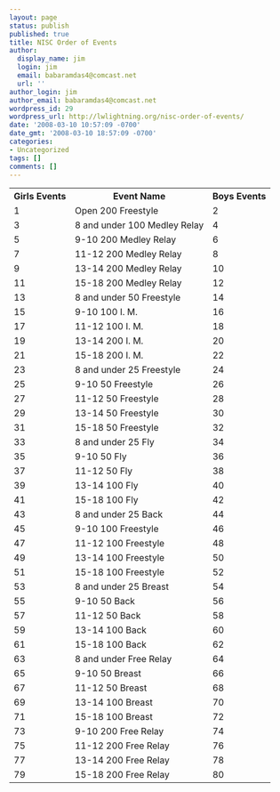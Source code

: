 ```yaml
---
layout: page
status: publish
published: true
title: NISC Order of Events
author:
  display_name: jim
  login: jim
  email: babaramdas4@comcast.net
  url: ''
author_login: jim
author_email: babaramdas4@comcast.net
wordpress_id: 29
wordpress_url: http://lwlightning.org/nisc-order-of-events/
date: '2008-03-10 10:57:09 -0700'
date_gmt: '2008-03-10 18:57:09 -0700'
categories:
- Uncategorized
tags: []
comments: []
---
```

<div class='row'>
    <div class='col-lg-8 col-lg-offset-2'>
        <table class='table'>
        <tr>
        <th>Girls Events</th>
        <th>Event Name</th>
        <th>Boys Events</th>
        </tr>
        <tr>
        <td>1</td>
        <td>Open 200 Freestyle</td>
        <td>2</td>
        </tr>
        <tr>
        <td>3</td>
        <td>8 and under 100 Medley Relay</td>
        <td>4</td>
        </tr>
        <tr>
        <td>5</td>
        <td>9-10 200 Medley Relay</td>
        <td>6</td>
        </tr>
        <tr>
        <td>7</td>
        <td>11-12 200 Medley Relay</td>
        <td>8</td>
        </tr>
        <tr>
        <td>9</td>
        <td>13-14 200 Medley Relay</td>
        <td>10</td>
        </tr>
        <tr>
        <td>11</td>
        <td>15-18 200 Medley Relay</td>
        <td>12</td>
        </tr>
        <tr>
        <td>13</td>
        <td>8 and under 50 Freestyle</td>
        <td>14</td>
        </tr>
        <tr>
        <td>15</td>
        <td>9-10 100 I. M.</td>
        <td>16</td>
        </tr>
        <tr>
        <td>17</td>
        <td>11-12 100 I. M.</td>
        <td>18</td>
        </tr>
        <tr>
        <td>19</td>
        <td>13-14 200 I. M.</td>
        <td>20</td>
        </tr>
        <tr>
        <td>21</td>
        <td>15-18 200 I. M.</td>
        <td>22</td>
        </tr>
        <tr>
        <td>23</td>
        <td>8 and under 25 Freestyle</td>
        <td>24</td>
        </tr>
        <tr>
        <td>25</td>
        <td>9-10 50 Freestyle</td>
        <td>26</td>
        </tr>
        <tr>
        <td>27</td>
        <td>11-12 50 Freestyle</td>
        <td>28</td>
        </tr>
        <tr>
        <td>29</td>
        <td>13-14 50 Freestyle</td>
        <td>30</td>
        </tr>
        <tr>
        <td>31</td>
        <td>15-18 50 Freestyle</td>
        <td>32</td>
        </tr>
        <tr>
        <td>33</td>
        <td>8 and under 25 Fly</td>
        <td>34</td>
        </tr>
        <tr>
        <td>35</td>
        <td>9-10 50 Fly</td>
        <td>36</td>
        </tr>
        <tr>
        <td>37</td>
        <td>11-12 50 Fly</td>
        <td>38</td>
        </tr>
        <tr>
        <td>39</td>
        <td>13-14 100 Fly</td>
        <td>40</td>
        </tr>
        <tr>
        <td>41</td>
        <td>15-18 100 Fly</td>
        <td>42</td>
        </tr>
        <tr>
        <td>43</td>
        <td>8 and under 25 Back</td>
        <td>44</td>
        </tr>
        <tr>
        <td>45</td>
        <td>9-10 100 Freestyle</td>
        <td>46</td>
        </tr>
        <tr>
        <td>47</td>
        <td>11-12 100 Freestyle</td>
        <td>48</td>
        </tr>
        <tr>
        <td>49</td>
        <td>13-14 100 Freestyle</td>
        <td>50</td>
        </tr>
        <tr>
        <td>51</td>
        <td>15-18 100 Freestyle</td>
        <td>52</td>
        </tr>
        <tr>
        <td>53</td>
        <td>8 and under 25 Breast</td>
        <td>54</td>
        </tr>
        <tr>
        <td>55</td>
        <td>9-10 50 Back</td>
        <td>56</td>
        </tr>
        <tr>
        <td>57</td>
        <td>11-12 50 Back</td>
        <td>58</td>
        </tr>
        <tr>
        <td>59</td>
        <td>13-14 100 Back</td>
        <td>60</td>
        </tr>
        <tr>
        <td>61</td>
        <td>15-18 100 Back</td>
        <td>62</td>
        </tr>
        <tr>
        <td>63</td>
        <td>8 and under Free Relay</td>
        <td>64</td>
        </tr>
        <tr>
        <td>65</td>
        <td>9-10 50 Breast</td>
        <td>66</td>
        </tr>
        <tr>
        <td>67</td>
        <td>11-12 50 Breast</td>
        <td>68</td>
        </tr>
        <tr>
        <td>69</td>
        <td>13-14 100 Breast</td>
        <td>70</td>
        </tr>
        <tr>
        <td>71</td>
        <td>15-18 100 Breast</td>
        <td>72</td>
        </tr>
        <tr>
        <td>73</td>
        <td>9-10 200 Free Relay</td>
        <td>74</td>
        </tr>
        <tr>
        <td>75</td>
        <td>11-12 200 Free Relay</td>
        <td>76</td>
        </tr>
        <tr>
        <td>77</td>
        <td>13-14 200 Free Relay</td>
        <td>78</td>
        </tr>
        <tr>
        <td>79</td>
        <td>15-18 200 Free Relay</td>
        <td>80</td>
        </tr>
        </table>
        </div>
</div>